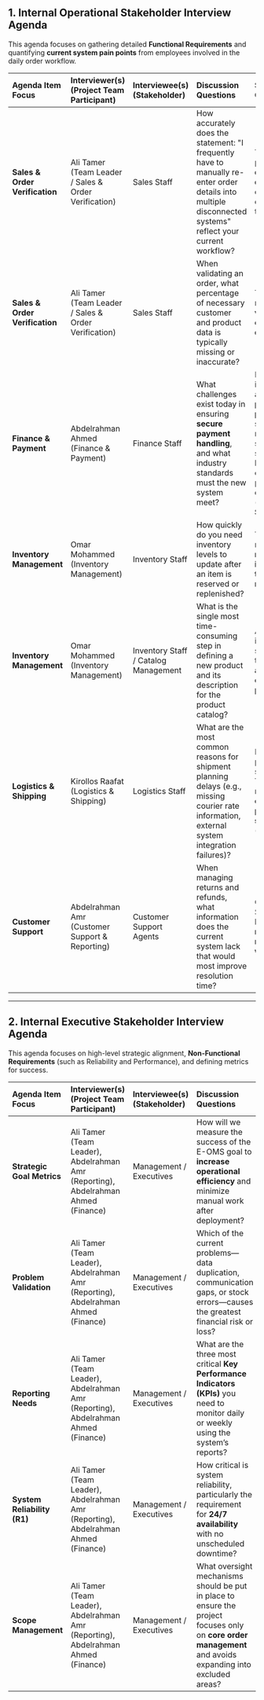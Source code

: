 ## 1. Internal Operational Stakeholder Interview Agenda

This agenda focuses on gathering detailed **Functional Requirements** and quantifying **current system pain points** from employees involved in the daily order workflow.

| Agenda Item Focus              | Interviewer(s) (Project Team Participant)            | Interviewee(s) (Stakeholder)         | Discussion Questions                                                                                                                                        | Source Context                                                                                                                                          |
| :----------------------------- | :--------------------------------------------------- | :----------------------------------- | :---------------------------------------------------------------------------------------------------------------------------------------------------------- | :------------------------------------------------------------------------------------------------------------------------------------------------------ |
| **Sales & Order Verification** | Ali Tamer (Team Leader / Sales & Order Verification) | Sales Staff                          | How accurately does the statement: "I frequently have to manually re-enter order details into multiple disconnected systems" reflect your current workflow? | The current problem is **data duplication** due to disconnected tools.                                                                                  |
| **Sales & Order Verification** | Ali Tamer (Team Leader / Sales & Order Verification) | Sales Staff                          | When validating an order, what percentage of necessary customer and product data is typically missing or inaccurate?                                        | The Sales module **verifies order details**.                                                                                                            |
| **Finance & Payment**          | Abdelrahman Ahmed (Finance & Payment)                | Finance Staff                        | What challenges exist today in ensuring **secure payment handling**, and what industry standards must the new system meet?                                  | Finance is interested in a **secure payment process**. The system must meet standards for securely handling customer payment details (**Security S1**). |
| **Inventory Management**       | Omar Mohammed (Inventory Management)                 | Inventory Staff                      | How quickly do you need inventory levels to update after an item is reserved or replenished?                                                                | The system requires **real-time inventory tracking and reservation**.                                                                                   |
| **Inventory Management**       | Omar Mohammed (Inventory Management)                 | Inventory Staff / Catalog Management | What is the single most time-consuming step in defining a new product and its description for the product catalog?                                          | Authorized inventory staff need the ability to **add, update, or delete products**.                                                                     |
| **Logistics & Shipping**       | Kirollos Raafat (Logistics & Shipping)               | Logistics Staff                      | What are the most common reasons for shipment planning delays (e.g., missing courier rate information, external system integration failures)?               | Logistics plans shipment. The system relies on **external partners’ systems** (couriers).                                                               |
| **Customer Support**           | Abdelrahman Amr (Customer Support & Reporting)       | Customer Support Agents              | When managing returns and refunds, what information does the current system lack that would most improve resolution time?                                   | Customer Support handles the **returns & refunds workflow**.                                                                                            |

---

## 2. Internal Executive Stakeholder Interview Agenda

This agenda focuses on high-level strategic alignment, **Non-Functional Requirements** (such as Reliability and Performance), and defining metrics for success.

| Agenda Item Focus           | Interviewer(s) (Project Team Participant)                                         | Interviewee(s) (Stakeholder) | Discussion Questions                                                                                                                                       | Source Context                                                                                                                      |
| :-------------------------- | :-------------------------------------------------------------------------------- | :--------------------------- | :--------------------------------------------------------------------------------------------------------------------------------------------------------- | :---------------------------------------------------------------------------------------------------------------------------------- |
| **Strategic Goal Metrics**  | Ali Tamer (Team Leader), Abdelrahman Amr (Reporting), Abdelrahman Ahmed (Finance) | Management / Executives      | How will we measure the success of the E-OMS goal to **increase operational efficiency** and minimize manual work after deployment?                        | A primary goal is to **increase operational efficiency** and **minimize manual work**.                                              |
| **Problem Validation**      | Ali Tamer (Team Leader), Abdelrahman Amr (Reporting), Abdelrahman Ahmed (Finance) | Management / Executives      | Which of the current problems—data duplication, communication gaps, or stock errors—causes the greatest financial risk or loss?                            | The fragmented system leads to data duplication, communication gaps, and stock errors.                                              |
| **Reporting Needs**         | Ali Tamer (Team Leader), Abdelrahman Amr (Reporting), Abdelrahman Ahmed (Finance) | Management / Executives      | What are the three most critical **Key Performance Indicators (KPIs)** you need to monitor daily or weekly using the system’s reports?                     | Executives use system reports for business decisions. The system must **provide management with integrated reports and analytics**. |
| **System Reliability (R1)** | Ali Tamer (Team Leader), Abdelrahman Amr (Reporting), Abdelrahman Ahmed (Finance) | Management / Executives      | How critical is system reliability, particularly the requirement for **24/7 availability** with no unscheduled downtime?                                   | **Reliability requirements (R1)** state the system must be available 24/7.                                                          |
| **Scope Management**        | Ali Tamer (Team Leader), Abdelrahman Amr (Reporting), Abdelrahman Ahmed (Finance) | Management / Executives      | What oversight mechanisms should be put in place to ensure the project focuses only on **core order management** and avoids expanding into excluded areas? | The project **excludes marketing or HR/accounting modules**.                                                                        |